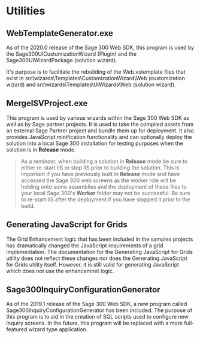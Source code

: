# Utilities

## WebTemplateGenerator.exe

As of the 2020.0 release of the Sage 300 Web SDK, this program is used by the Sage300UICustomizationWizard (Plugin)
and the Sage300UIWizardPackage (solution wizard). 

It's purpose is to facilitate the rebuilding of the Web.vstemplate files that exist in 
src\wizards\Templates\CustomizationWizard\Web (customization wizard) and 
src\wizards\Templates\UIWizards\Web (solution wizard). 

## MergeISVProject.exe

This program is used by various wizards within the Sage 300 Web SDK as well as by Sage partner
projects. It is used to take the compiled assets from an external Sage Partner project and bundle
them up for deployment. It also provides JavaScript minification functionality and can optionally 
deploy the solution into a local Sage 300 installation for testing purposes when the solution is 
in **Release** mode.

> As a reminder, when building a solution in **Release** mode be sure to either re-start IIS or stop IIS
prior to building the solution. This is important if you have previously built in **Release** mode and 
have accessed the Sage 300 web screens as the worker role will be holding onto some assemblies and
the deployment of these files to your local Sage 300's **Worker** folder may not be successful. Be 
sure to re-start IIS after the deployment if you have stopped it prior to the build.

## Generating JavaScript for Grids

The Grid Enhancement logic that has been included in the samples projects has dramatically changed
the JavaScript requirements of a grid implementation. The documentation for the Generating JavaScript 
for Grids utility does not reflect these changes nor does the Generating JavaScript for Grids utility
itself. However, it is still valid for generating JavaScript which does not use the enhancemnet logic.

## Sage300InquiryConfigurationGenerator

As of the 2019.1 release of the Sage 300 Web SDK, a new program called Sage300InquiryConfigurationGenerator 
has been included. The purpose of this program is to aid in the creation of SQL scripts used to configure 
new Inquiry screens. In the future, this program will be replaced with a more full-featured wizard type application.
